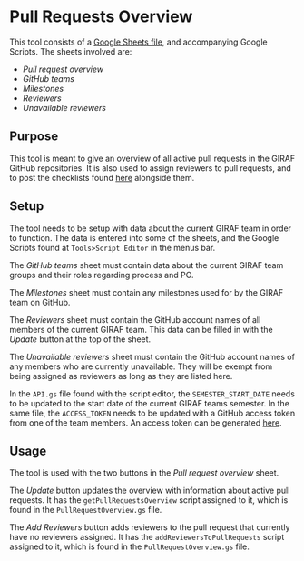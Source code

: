# Pull Requests Overview

This tool consists of a [Google Sheets file](https://docs.google.com/spreadsheets/d/1-sXJVpQ2t_tSH6aG8B6KGxP1lkA2jufn4xXiq2vq_og/edit?usp=sharing), and accompanying Google Scripts. The sheets involved are:

- _Pull request overview_
- _GitHub teams_
- _Milestones_
- _Reviewers_
- _Unavailable reviewers_

## Purpose

This tool is meant to give an overview of all active pull requests in the GIRAF GitHub repositories.
It is also used to assign reviewers to pull requests, and to post the checklists found [here](../../../Review_Checklists/2020E/index.md) alongside them.

## Setup

The tool needs to be setup with data about the current GIRAF team in order to function.
The data is entered into some of the sheets, and the Google Scripts found at `Tools>Script Editor` in the menus bar.

The _GitHub teams_ sheet must contain data about the current GIRAF team groups and their roles regarding process and PO.

The _Milestones_ sheet must contain any milestones used for by the GIRAF team on GitHub.

The _Reviewers_ sheet must contain the GitHub account names of all members of the current GIRAF team.
This data can be filled in with the _Update_ button at the top of the sheet.

The _Unavailable reviewers_ sheet must contain the GitHub account names of any members who are currently unavailable.
They will be exempt from being assigned as reviewers as long as they are listed here.

In the `API.gs` file found with the script editor, the `SEMESTER_START_DATE` needs to be updated to the start date of the current GIRAF teams semester.
In the same file, the `ACCESS_TOKEN` needs to be updated with a GitHub access token from one of the team members.
An access token can be generated [here](https://github.com/settings/tokens).

## Usage

The tool is used with the two buttons in the _Pull request overview_ sheet.

The _Update_ button updates the overview with information about active pull requests. 
It has the `getPullRequestsOverview` script assigned to it, which is found in the `PullRequestOverview.gs` file.

The _Add Reviewers_ button adds reviewers to the pull request that currently have no reviewers assigned.
It has the `addReviewersToPullRequests` script assigned to it, which is found in the `PullRequestOverview.gs` file.